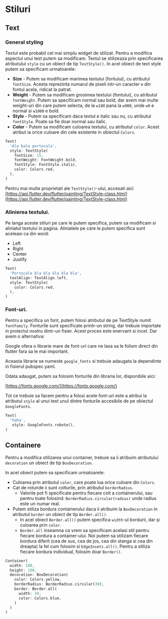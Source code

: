 # Stiluri

## Text

### General styling

Textul este probabil cel mai simplu widget de stilizat. Pentru a modifica aspectul unui text putem sa modificam. Textul se stilizeaza prin specificarea atributului `style` cu un obiect de tip `TextStyle()`. In acel obiect de text style putem sa specificam urmatoarele:

- **Size** - Putem sa modificam marimea textului (fontului), cu atributul `fontSize`. Acesta reprezinta numarul de pixeli intr-un caracter `m` din fontul acela, ridicat la patrat. 
- **Weight** - Putem sa modificam grosimea textului (fontului), cu atributul `fontWeight`. Putem sa specificam normal sau bold, dar avem mai multe weight-uri din care putem selecta, de la `w100` pana la `w900`, unde `w0` e normal si `w1000` e bold.
- **Style** - Putem sa specificam daca textul e italic sau nu, cu atributul `fontStyle`. Poate sa fie doar normal sau italic.
- **Color** - Putem sa modificam culoarea textului, cu atributul `color`. Acest atribut ia orice culoare din cele existente in obiectul `Colors`.

```dart
Text(
  'Ala bala portocala',
  style: TextStyle(
    fontSize: 15,
    fontWeight: FontWeight.bold,
    fontStyle: FontStyle.italic,
    color: Colors.red,
  ),
)
```

Pentru mai multe proprietati ale `TextStyle()`-ului, accesati aici [https://api.flutter.dev/flutter/painting/TextStyle-class.html](https://api.flutter.dev/flutter/painting/TextStyle-class.html)

### Alinierea textului.

Pe langa aceste stiluri pe care le putem specifica, putem sa modificam si aliniatul textului in pagina. Aliniatele pe care le putem specifica sunt aceleasi ca din word:

- Left
- Right
- Center
- Justify

```dart
Text(
  'Portocale bla bla bla bla bla',
  textAlign: TextAlign.left,
  style: TextStyle(
    color: Colors.red,
  ),
)
```

### Font-uri.

Pentru a specifica un font, putem folosi atributul de pe TextStyle numit `fontFamily`. Fonturile sunt specificate printr-un string, dar trebuie importate in proiectul nostru dintr-un fisier. Acest proces este enervant si incet. Dar avem o alternativa:

Google ofera o librarie mare de font-uri care ne lasa sa le folism direct din flutter fara sa le mai important.

Aceasta librarie se numeste `google_fonts` si trebuie adaugata la dependinte in fisierul pubspec.yaml.

Odata adaugat, putem sa folosim fonturile din libraria lor, disponibile aici:

[https://fonts.google.com/](https://fonts.google.com/)

Tot ce trebuie sa facem pentru a folosi acele font-uri este a atribui la atributul `style` al unui text unul dintre fonturile accesibile de pe obiectul `GoogleFonts`.

```dart
Text(
  'haha',
   style: GoogleFonts.roboto(),
)
```
## Containere

Pentru a modifica stilizarea unui container, trebuie sa ii atribuim atributului `decoration` un obiect de tip `BoxDecoration`.

In acel obiect putem sa specificam urmatoarele:

- Culoarea prin atributul `color`, care poate lua orice culoare din `Colors`.
- Cat de rotunde ii sunt colturile, prin atributul `borderRadius`. 
  - Valorile pot fi specificate pentru fiecare colt a containerului, sau pentru toate folosind: `BorderRadius.circular(radius)` unde radius este un numar real.
- Putem stiliza bordura containerului daca ii atribuim la `BoxDecoration` in atributul `border` un obiect de tip `Border.all()`.
  - In acel obiect `Border.all()` putem specifica `width`-ul bordurii, dar și culoarea prin `color`.
  - `Border.all` inseamna ca vrem sa specificam acelasi stil pentru fiecare bordura a container-ului. Noi putem sa stilizam fiecare bordura diferit (cea de sus, cea de jos, cea din stanga si cea din dreapta) la fel cum folosim si `EdgeInsets.all()`. Pentru a stiliza fiecare bordura individual, folosim doar `Border()`.


```dart
Container(
  width: 100,
  height: 100,
  decoration: BoxDecoration(
    color: Colors.yellow,
    borderRadius: BorderRadius.circular(30),
    border: Border.all(
      width: 30,
      color: Colors.blue,
    )
  )
)
```